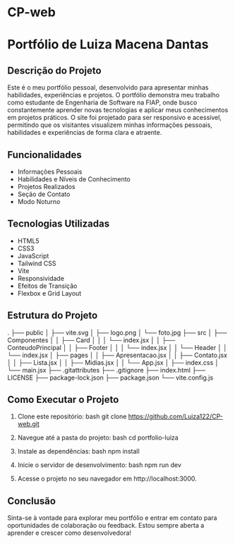 # CP-web


# Portfólio de Luiza Macena Dantas

## Descrição do Projeto

Este é o meu portfólio pessoal, desenvolvido para apresentar minhas habilidades, experiências e projetos. O portfólio demonstra meu trabalho como estudante de Engenharia de Software na FIAP, onde busco constantemente aprender novas tecnologias e aplicar meus conhecimentos em projetos práticos. O site foi projetado para ser responsivo e acessível, permitindo que os visitantes visualizem minhas informações pessoais, habilidades e experiências de forma clara e atraente.

## Funcionalidades

- Informações Pessoais
- Habilidades e Níveis de Conhecimento
- Projetos Realizados
- Seção de Contato
- Modo Noturno

## Tecnologias Utilizadas

- HTML5
- CSS3
- JavaScript
- Tailwind CSS
- Vite
- Responsividade
- Efeitos de Transição
- Flexbox e Grid Layout

## Estrutura do Projeto


.
├── public
│   ├── vite.svg
│   ├── logo.png
│   └── foto.jpg
├── src
│   ├── Componentes
│   │   ├── Card
│   │   │   └── index.jsx
│   │   ├── ConteudoPrincipal
│   │   ├── Footer
│   │   │   └── index.jsx
│   │   └── Header
│   │       └── index.jsx
│   ├── pages
│   │   ├── Apresentacao.jsx
│   │   ├── Contato.jsx
│   │   ├── Lista.jsx
│   │   ├── Midias.jsx
│   │   └── App.jsx
│   ├── index.css
│   └── main.jsx
├── .gitattributes
├── .gitignore
├── index.html
├── LICENSE
├── package-lock.json
├── package.json
└── vite.config.js


## Como Executar o Projeto

1. Clone este repositório:
   bash
   git clone https://github.com/Luiza122/CP-web.git
   

2. Navegue até a pasta do projeto:
   bash
   cd portfolio-luiza
   

3. Instale as dependências:
   bash
   npm install
   

4. Inicie o servidor de desenvolvimento:
   bash
   npm run dev
   

5. Acesse o projeto no seu navegador em http://localhost:3000.

## Conclusão

Sinta-se à vontade para explorar meu portfólio e entrar em contato para oportunidades de colaboração ou feedback. Estou sempre aberta a aprender e crescer como desenvolvedora!